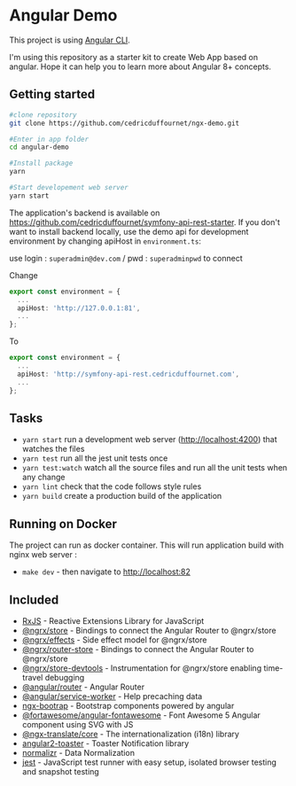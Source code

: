 # Angular Demo

This project is using [Angular CLI](https://github.com/angular/angular-cli).

I'm using this repository as a starter kit to create Web App based on angular. Hope it can help you to learn more about Angular 8+ concepts.

## Getting started

```sh
#clone repository
git clone https://github.com/cedricduffournet/ngx-demo.git

#Enter in app folder
cd angular-demo

#Install package
yarn

#Start developement web server
yarn start
```

The application's backend is available on <https://github.com/cedricduffournet/symfony-api-rest-starter>. If you don't want to install backend locally, use the demo api for development environment by changing apiHost in `environment.ts`:

use login : `superadmin@dev.com` / pwd : `superadminpwd` to connect

Change

```typescript
export const environment = {
  ...
  apiHost: 'http://127.0.0.1:81',
  ...
};
```

To

```typescript
export const environment = {
  ...
  apiHost: 'http://symfony-api-rest.cedricduffournet.com',
  ...
};
```

## Tasks

- `yarn start` run a development web server (<http://localhost:4200>) that watches the files
- `yarn test` run all the jest unit tests once
- `yarn test:watch`  watch all the source files and run all the unit tests when any change
- `yarn lint` check that the code follows style rules
- `yarn build` create a production build of the application

## Running on Docker

The project can run as docker container. This will run application build with nginx web server :

- `make dev` - then navigate to <http://localhost:82>

## Included

- [RxJS](https://github.com/ReactiveX/rxjs) - Reactive Extensions Library for JavaScript
- [@ngrx/store](https://ngrx.io/guide/store) - Bindings to connect the Angular Router to  @ngrx/store
- [@ngrx/effects](https://https://ngrx.io/guide/effects) - Side effect model for @ngrx/store
- [@ngrx/router-store](https://ngrx.io/guide/router-store) - Bindings to connect the Angular Router to  @ngrx/store
- [@ngrx/store-devtools](https://ngrx.io/guide/store-devtools) - Instrumentation for @ngrx/store enabling time-travel debugging
- [@angular/router](https://angular.io/guide/router) - Angular Router
- [@angular/service-worker](https://angular.io/guide/service-worker-intro) - Help precaching data
- [ngx-bootrap](https://valor-software.com/ngx-bootstrap) - Bootstrap components powered by angular
- [@fortawesome/angular-fontawesome](https://fontawesome.com/how-to-use/on-the-web/using-with/angular) - Font Awesome 5 Angular component using SVG with JS
- [@ngx-translate/core](https://github.com/ngx-translate/core) - The internationalization (i18n) library
- [angular2-toaster](https://github.com/Stabzs/Angular2-Toaster) - Toaster Notification library
- [normalizr](https://github.com/paularmstrong/normalizr) - Data Normalization
- [jest](https://jestjs.io/) - JavaScript test runner with easy setup, isolated browser testing and snapshot testing
